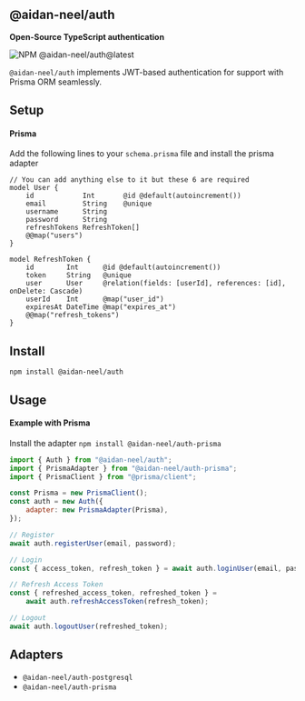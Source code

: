 ## @aidan-neel/auth

<b>Open-Source TypeScript authentication</b>

<img src="https://img.shields.io/npm/v/@aidan-neel/auth/latest?style=flat-square&label=version" alt="NPM @aidan-neel/auth@latest" />

`@aidan-neel/auth` implements JWT-based authentication for support with Prisma ORM seamlessly.

## Setup

#### Prisma

Add the following lines to your `schema.prisma` file and install the prisma adapter

```prisma
// You can add anything else to it but these 6 are required
model User {
    id            Int       @id @default(autoincrement())
    email         String    @unique
    username      String
    password      String
    refreshTokens RefreshToken[]
    @@map("users")
}

model RefreshToken {
    id        Int      @id @default(autoincrement())
    token     String   @unique
    user      User     @relation(fields: [userId], references: [id], onDelete: Cascade)
    userId    Int      @map("user_id")
    expiresAt DateTime @map("expires_at")
    @@map("refresh_tokens")
}
```

## Install

`npm install @aidan-neel/auth`

## Usage

#### Example with Prisma

Install the adapter
`npm install @aidan-neel/auth-prisma`

```js
import { Auth } from "@aidan-neel/auth";
import { PrismaAdapter } from "@aidan-neel/auth-prisma";
import { PrismaClient } from "@prisma/client";

const Prisma = new PrismaClient();
const auth = new Auth({
	adapter: new PrismaAdapter(Prisma),
});

// Register
await auth.registerUser(email, password);

// Login
const { access_token, refresh_token } = await auth.loginUser(email, password);

// Refresh Access Token
const { refreshed_access_token, refreshed_token } =
	await auth.refreshAccessToken(refresh_token);

// Logout
await auth.logoutUser(refreshed_token);
```

## Adapters

-   `@aidan-neel/auth-postgresql`
-   `@aidan-neel/auth-prisma`
